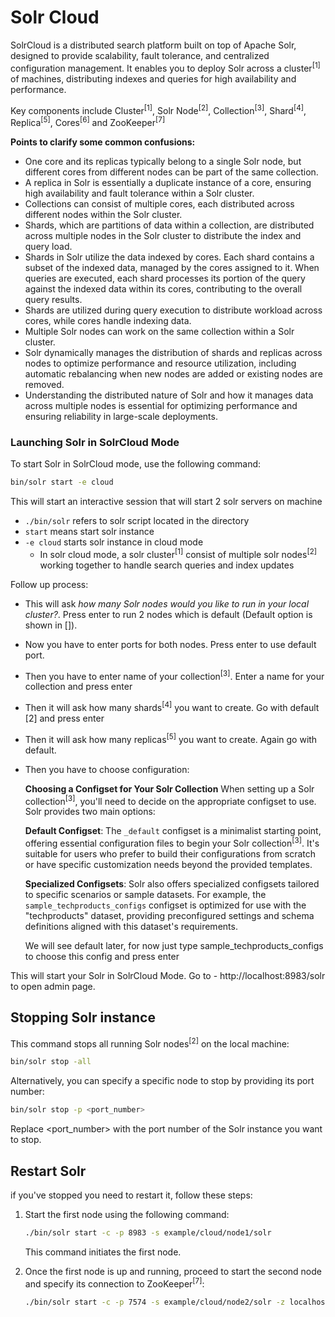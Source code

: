 # Solr Cloud

SolrCloud is a distributed search platform built on top of Apache Solr, designed to provide scalability, fault tolerance, and centralized configuration management. It enables you to deploy Solr across a cluster<sup>[1]</sup> of machines, distributing indexes and queries for high availability and performance. 

Key components include Cluster<sup>[1]</sup>, Solr Node<sup>[2]</sup>, Collection<sup>[3]</sup>, Shard<sup>[4]</sup>, Replica<sup>[5]</sup>, Cores<sup>[6]</sup> and ZooKeeper<sup>[7]</sup>

**Points to clarify some common confusions:**
- One core and its replicas typically belong to a single Solr node, but different cores from different nodes can be part of the same collection.
- A replica in Solr is essentially a duplicate instance of a core, ensuring high availability and fault tolerance within a Solr cluster.
- Collections can consist of multiple cores, each distributed across different nodes within the Solr cluster.
- Shards, which are partitions of data within a collection, are distributed across multiple nodes in the Solr cluster to distribute the index and query load.
- Shards in Solr utilize the data indexed by cores. Each shard contains a subset of the indexed data, managed by the cores assigned to it. When queries are executed, each shard processes its portion of the query against the indexed data within its cores, contributing to the overall query results.
- Shards are utilized during query execution to distribute workload across cores, while cores handle indexing data.
- Multiple Solr nodes can work on the same collection within a Solr cluster.
- Solr dynamically manages the distribution of shards and replicas across nodes to optimize performance and resource utilization, including automatic rebalancing when new nodes are added or existing nodes are removed.
- Understanding the distributed nature of Solr and how it manages data across multiple nodes is essential for optimizing performance and ensuring reliability in large-scale deployments.

### Launching Solr in SolrCloud Mode

To start Solr in SolrCloud mode, use the following command:
```bash
bin/solr start -e cloud
```
This will start an interactive session that will start 2 solr servers on machine

- `./bin/solr` refers to solr script located in the directory
- `start` means start solr instance
- `-e cloud` starts solr instance in cloud mode
  - In solr cloud mode, a solr cluster<sup>[1]</sup> consist of multiple solr nodes<sup>[2]</sup> working together to handle search queries and index updates

Follow up process:

- This will ask *how many Solr nodes would you like to run in your local cluster?*. Press enter to run 2 nodes which is default (Default option is shown in []).
- Now you have to enter ports for both nodes. Press enter to use default port.
- Then you have to enter name of your collection<sup>[3]</sup>. Enter a name for your collection and press enter
- Then it will ask how many shards<sup>[4]</sup> you want to create. Go with default [2] and press enter
- Then it will ask how many replicas<sup>[5]</sup> you want to create. Again go with default.
- Then you have to choose configuration:
  
    **Choosing a Configset for Your Solr Collection**
    When setting up a Solr collection<sup>[3]</sup>, you'll need to decide on the appropriate configset to use. Solr provides two main options:

    **Default Configset**: The `_default` configset is a minimalist starting point, offering essential configuration files to begin your Solr collection<sup>[3]</sup>. It's suitable for users who prefer to       build their configurations from scratch or have specific customization needs beyond the provided templates.

    **Specialized Configsets**: Solr also offers specialized configsets tailored to specific scenarios or sample datasets. For example, the `sample_techproducts_configs` configset is optimized for use with the "techproducts" dataset, providing preconfigured settings and schema definitions aligned with this dataset's requirements.
  
     We will see default later, for now just type sample_techproducts_configs to choose this config and press enter

This will start your Solr in SolrCloud Mode. Go to - http://localhost:8983/solr to open admin page.

## Stopping Solr instance

This command stops all running Solr nodes<sup>[2]</sup> on the local machine:
```bash
bin/solr stop -all
```

Alternatively, you can specify a specific node to stop by providing its port number:
```bash
bin/solr stop -p <port_number>
```
Replace <port_number> with the port number of the Solr instance you want to stop.

## Restart Solr
if you've stopped you need to restart it, follow these steps:

1. Start the first node using the following command:
    ```bash
    ./bin/solr start -c -p 8983 -s example/cloud/node1/solr
    ```
    This command initiates the first node.

2. Once the first node is up and running, proceed to start the second node and specify its connection to ZooKeeper<sup>[7]</sup>:
    ```bash
    ./bin/solr start -c -p 7574 -s example/cloud/node2/solr -z localhost:9983
